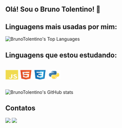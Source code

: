 ## Olá! Sou o Bruno Tolentino! 👋

## Linguagens mais usadas por mim:
  ![BrunoTolentino's Top Languages](https://github-readme-stats.vercel.app/api/top-langs/?username=BrunoTolentino&theme=blueberry&show_icons=true&hide_border=true&layout=compact)

## Linguagens que estou estudando:
<div style="display: inline_block"><br>
  <img align="center" alt="Bruno-Js" height="30" width="40" src="https://raw.githubusercontent.com/devicons/devicon/master/icons/javascript/javascript-plain.svg">
  <img align="center" alt="Bruno-HTML" height="30" width="40" src="https://raw.githubusercontent.com/devicons/devicon/master/icons/html5/html5-original.svg">
  <img align="center" alt="Bruno-CSS" height="30" width="40" src="https://raw.githubusercontent.com/devicons/devicon/master/icons/css3/css3-original.svg">
  <img align="center" alt="Bruno-Python" height="30" width="40" src="https://raw.githubusercontent.com/devicons/devicon/master/icons/python/python-original.svg"> 
</div>
</br>

![BrunoTolentino's GitHub stats](https://github-readme-stats.vercel.app/api?username=BrunoTolentino&show_icons=true&theme=blueberry&include_all_commits=true)

## Contatos

<div> 
  
  <a href = "mailto:btolentino18@gmail.com"><img src="https://img.shields.io/badge/-Gmail-%23333?style=for-the-badge&logo=gmail&logoColor=white" target="blank"></a>
  <a href="https://www.linkedin.com/in/bruno-tolentino-basso/" target="blank"><img src="https://img.shields.io/badge/-LinkedIn-%230077B5?style=for-the-badge&logo=linkedin&logoColor=white" target="blank"></a> 
</div>



